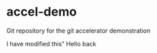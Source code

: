 # accel-demo
Git repository for the git accelerator demonstration

I have modified this"
Hello back
